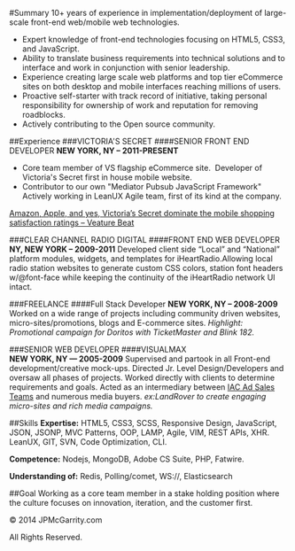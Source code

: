 #Summary
10+ years of experience in implementation/deployment of large-scale front-end web/mobile web technologies.

* Expert knowledge of front-end technologies focusing on HTML5, CSS3, and JavaScript.
* Ability to translate business requirements into technical solutions and to interface and work in conjunction with senior leadership.
* Experience creating large scale web platforms and top tier eCommerce sites on both desktop and mobile interfaces reaching millions of users. 
* Proactive self-starter with track record of initiative, taking personal responsibility for ownership of work and reputation for removing roadblocks.
* Actively contributing to the Open source community.

##Experience
###VICTORIA'S SECRET
####SENIOR FRONT END DEVELOPER
**NEW YORK, NY – 2011-PRESENT**
* Core team member of VS flagship eCommerce site.  Developer of Victoria's Secret first in house mobile website.
* Contributor to our own "Mediator Pubsub JavaScript Framework" Actively working in LeanUX Agile team, first of its kind at the company.


[Amazon, Apple, and yes, Victoria’s Secret dominate the mobile shopping satisfaction ratings – Veature Beat](http://goo.gl/0CxJg)

###CLEAR CHANNEL RADIO DIGITAL
####FRONT END WEB DEVELOPER
**NY, NEW YORK – 2009-2011**
Developed client side “Local” and “National” platform modules, widgets, and templates for iHeartRadio.Allowing local radio station websites to generate custom CSS colors, station font headers w/@font-face while keeping the continuity of the iHeartRadio network UI intact. 

###FREELANCE
####Full Stack Developer
**NEW YORK, NY – 2008-2009**
Worked on a wide range of projects including community driven websites, micro-sites/promotions, blogs and E-commerce sites. *Highlight: Promotional campaign for Doritos with TicketMaster and Blink 182.*

###SENIOR WEB DEVELOPER
####VISUALMAX   
**NEW YORK, NY — 2005-2009**
Supervised and partook in all Front-end development/creative mock-ups. Directed Jr. Level Design/Developers and oversaw all phases of projects. Worked directly with clients to determine requirements and goals. Acted as an intermediary between [IAC Ad Sales Teams](http://www.iac.com/about/overview) and numerous media buyers.
 *ex:LandRover to create engaging micro-sites and rich media campaigns.*
 
##Skills
**Expertise:** HTML5, CSS3, SCSS, Responsive Design, JavaScript, JSON, JSONP, MVC Patterns, OOP, LAMP, Agile, VIM, REST APIs, XHR. LeanUX, GIT, SVN, Code Optimization, CLI.

**Competence:** Nodejs, MongoDB, Adobe CS Suite, PHP, Fatwire.

**Understanding of:** Redis, Polling/comet, WS://, Elasticsearch 

##Goal
Working as a core team member in a stake holding position where the culture focuses on innovation, iteration, and the customer first. 



© 2014 JPMcGarrity.com

All Rights Reserved.

